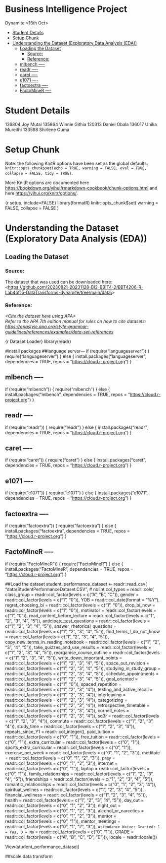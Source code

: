 Business Intelligence Project
================
Dynamite
\<16th Oct\>

- [Student Details](#student-details)
- [Setup Chunk](#setup-chunk)
- [Understanding the Dataset (Exploratory Data Analysis
  (EDA))](#understanding-the-dataset-exploratory-data-analysis-eda)
  - [Loading the Dataset](#loading-the-dataset)
    - [Source:](#source)
    - [Reference:](#reference)
  - [mlbench —-](#mlbench--)
  - [readr —-](#readr--)
  - [caret —-](#caret--)
  - [e1071 —-](#e1071--)
  - [factoextra —-](#factoextra--)
  - [FactoMineR —-](#factominer--)

# Student Details

136804 Joy Mutai 135864 Winnie Githia 120313 Daniel Obala 136017 Unika
Mureithi 133598 Shirlene Ouma

# Setup Chunk

Note: the following KnitR options have been set as the global defaults:
<BR>
`knitr::opts_chunk$set(echo = TRUE, warning = FALSE, eval = TRUE, collapse = FALSE, tidy = TRUE)`.

More KnitR options are documented here
<https://bookdown.org/yihui/rmarkdown-cookbook/chunk-options.html> and
here <https://yihui.org/knitr/options/>.

{r setup, include=FALSE} library(formatR) knitr::opts_chunk\$set(
warning = FALSE, collapse = FALSE )

# Understanding the Dataset (Exploratory Data Analysis (EDA))

## Loading the Dataset

### Source:

The dataset that was used can be downloaded here: \<<a
href="https://github.com/20230821-20231128-BI2-BBIT4-2/BBT4206-R-Lab4of15-DataTransforms-dynamite/tree/main/data\"
class="uri">https://github.com/20230821-20231128-BI2-BBIT4-2/BBT4206-R-Lab4of15-DataTransforms-dynamite/tree/main/data\</a>\>

### Reference:

*\<Cite the dataset here using APA\>  
Refer to the APA 7th edition manual for rules on how to cite datasets:
<https://apastyle.apa.org/style-grammar-guidelines/references/examples/data-set-references>*

{r Dataset Loader} library(readr)

\#install packages \##language server— if (require(“languageserver”)) {
require(“languageserver”) } else { install.packages(“languageserver”,
dependencies = TRUE, repos = “<https://cloud.r-project.org>”) }

## mlbench —-

if (require(“mlbench”)) { require(“mlbench”) } else {
install.packages(“mlbench”, dependencies = TRUE, repos =
“<https://cloud.r-project.org>”) }

## readr —-

if (require(“readr”)) { require(“readr”) } else {
install.packages(“readr”, dependencies = TRUE, repos =
“<https://cloud.r-project.org>”) }

## caret —-

if (require(“caret”)) { require(“caret”) } else {
install.packages(“caret”, dependencies = TRUE, repos =
“<https://cloud.r-project.org>”) }

## e1071 —-

if (require(“e1071”)) { require(“e1071”) } else {
install.packages(“e1071”, dependencies = TRUE, repos =
“<https://cloud.r-project.org>”) }

## factoextra —-

if (require(“factoextra”)) { require(“factoextra”) } else {
install.packages(“factoextra”, dependencies = TRUE, repos =
“<https://cloud.r-project.org>”) }

## FactoMineR —-

if (require(“FactoMineR”)) { require(“FactoMineR”) } else {
install.packages(“FactoMineR”, dependencies = TRUE, repos =
“<https://cloud.r-project.org>”) }

\##Load the dataset student_performance_dataset \<- readr::read_csv(
“data/StudentPerformanceDataset.CSV”, \# nolint col_types = readr::cols(
class_group = readr::col_factor(levels = c(“A”, “B”, “C”)), gender =
readr::col_factor(levels = c(“1”, “0”)), YOB = readr::col_date(format =
“%Y”), regret_choosing_bi = readr::col_factor(levels = c(“1”, “0”)),
drop_bi_now = readr::col_factor(levels = c(“1”, “0”)), motivator =
readr::col_factor(levels = c(“1”, “0”)), read_content_before_lecture =
readr::col_factor(levels = c(“1”, “2”, “3”, “4”, “5”)),
anticipate_test_questions = readr::col_factor(levels = c(“1”, “2”, “3”,
“4”, “5”)), answer_rhetorical_questions = readr::col_factor(levels =
c(“1”, “2”, “3”, “4”, “5”)), find_terms_I_do_not_know =
readr::col_factor(levels = c(“1”, “2”, “3”, “4”, “5”)),
copy_new_terms_in_reading_notebook = readr::col_factor(levels = c(“1”,
“2”, “3”, “4”, “5”)), take_quizzes_and_use_results =
readr::col_factor(levels = c(“1”, “2”, “3”, “4”, “5”)),
reorganise_course_outline = readr::col_factor(levels = c(“1”, “2”, “3”,
“4”, “5”)), write_down_important_points = readr::col_factor(levels =
c(“1”, “2”, “3”, “4”, “5”)), space_out_revision =
readr::col_factor(levels = c(“1”, “2”, “3”, “4”, “5”)),
studying_in_study_group = readr::col_factor(levels = c(“1”, “2”, “3”,
“4”, “5”)), schedule_appointments = readr::col_factor(levels = c(“1”,
“2”, “3”, “4”, “5”)), goal_oriented = readr::col_factor(levels = c(“1”,
“0”)), spaced_repetition = readr::col_factor(levels = c(“1”, “2”, “3”,
“4”)), testing_and_active_recall = readr::col_factor(levels = c(“1”,
“2”, “3”, “4”)), interleaving = readr::col_factor(levels = c(“1”, “2”,
“3”, “4”)), categorizing = readr::col_factor(levels = c(“1”, “2”, “3”,
“4”)), retrospective_timetable = readr::col_factor(levels = c(“1”, “2”,
“3”, “4”)), cornell_notes = readr::col_factor(levels = c(“1”, “2”, “3”,
“4”)), sq3r = readr::col_factor(levels = c(“1”, “2”, “3”, “4”)), commute
= readr::col_factor(levels = c(“1”, “2”, “3”, “4”)), study_time =
readr::col_factor(levels = c(“1”, “2”, “3”, “4”)), repeats_since_Y1 =
readr::col_integer(), paid_tuition = readr::col_factor(levels = c(“0”,
“1”)), free_tuition = readr::col_factor(levels = c(“0”, “1”)),
extra_curricular = readr::col_factor(levels = c(“0”, “1”)),
sports_extra_curricular = readr::col_factor(levels = c(“0”, “1”)),
exercise_per_week = readr::col_factor(levels = c(“0”, “1”, “2”, “3”)),
meditate = readr::col_factor(levels = c(“0”, “1”, “2”, “3”)), pray =
readr::col_factor(levels = c(“0”, “1”, “2”, “3”)), internet =
readr::col_factor(levels = c(“0”, “1”)), laptop =
readr::col_factor(levels = c(“0”, “1”)), family_relationships =
readr::col_factor(levels = c(“1”, “2”, “3”, “4”, “5”)), friendships =
readr::col_factor(levels = c(“1”, “2”, “3”, “4”, “5”)),
romantic_relationships = readr::col_factor(levels = c(“0”, “1”, “2”,
“3”, “4”)), spiritual_wellnes = readr::col_factor(levels = c(“1”, “2”,
“3”, “4”, “5”)), financial_wellness = readr::col_factor(levels = c(“1”,
“2”, “3”, “4”, “5”)), health = readr::col_factor(levels = c(“1”, “2”,
“3”, “4”, “5”)), day_out = readr::col_factor(levels = c(“0”, “1”, “2”,
“3”)), night_out = readr::col_factor(levels = c(“0”, “1”, “2”, “3”)),
alcohol_or_narcotics = readr::col_factor(levels = c(“0”, “1”, “2”,
“3”)), mentor = readr::col_factor(levels = c(“0”, “1”)), mentor_meetings
= readr::col_factor(levels = c(“0”, “1”, “2”, “3”)),
`Attendance Waiver Granted: 1 = Yes, 0 = No` = readr::col_factor(levels
= c(“0”, “1”)), GRADE = readr::col_factor(levels = c(“A”, “B”, “C”, “D”,
“E”))), locale = readr::locale())

View(student_performance_dataset)

\##scale data transform
